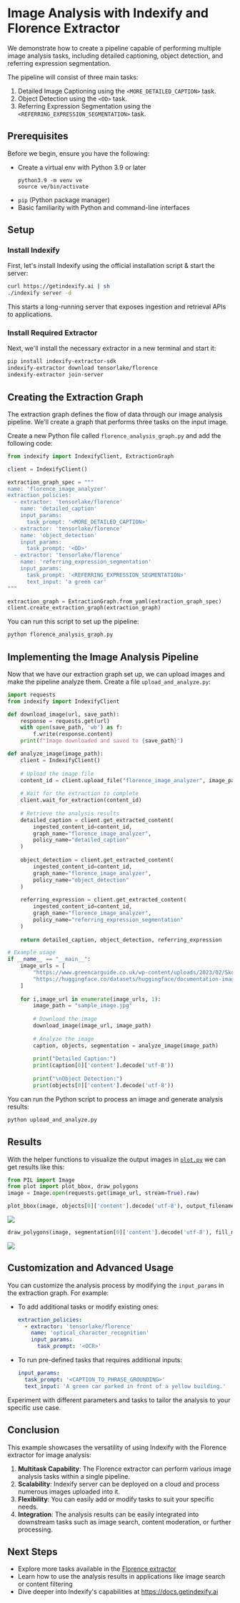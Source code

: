 # Image Analysis with Indexify and Florence Extractor

We demonstrate how to create a pipeline capable of performing multiple image analysis tasks, including detailed captioning, object detection, and referring expression segmentation.

The pipeline will consist of three main tasks:

1. Detailed Image Captioning using the `<MORE_DETAILED_CAPTION>` task.
2. Object Detection using the `<OD>` task.
3. Referring Expression Segmentation using the `<REFERRING_EXPRESSION_SEGMENTATION>` task.

## Prerequisites

Before we begin, ensure you have the following:

- Create a virtual env with Python 3.9 or later
  ```shell
  python3.9 -m venv ve
  source ve/bin/activate
  ```
- `pip` (Python package manager)
- Basic familiarity with Python and command-line interfaces

## Setup

### Install Indexify

First, let's install Indexify using the official installation script & start the server:

```bash
curl https://getindexify.ai | sh
./indexify server -d
```
This starts a long-running server that exposes ingestion and retrieval APIs to applications.

### Install Required Extractor

Next, we'll install the necessary extractor in a new terminal and start it:

```bash
pip install indexify-extractor-sdk
indexify-extractor download tensorlake/florence
indexify-extractor join-server
```

## Creating the Extraction Graph

The extraction graph defines the flow of data through our image analysis pipeline. We'll create a graph that performs three tasks on the input image.

Create a new Python file called `florence_analysis_graph.py` and add the following code:

```python
from indexify import IndexifyClient, ExtractionGraph

client = IndexifyClient()

extraction_graph_spec = """
name: 'florence_image_analyzer'
extraction_policies:
  - extractor: 'tensorlake/florence'
    name: 'detailed_caption'
    input_params:
      task_prompt: '<MORE_DETAILED_CAPTION>'
  - extractor: 'tensorlake/florence'
    name: 'object_detection'
    input_params:
      task_prompt: '<OD>'
  - extractor: 'tensorlake/florence'
    name: 'referring_expression_segmentation'
    input_params:
      task_prompt: '<REFERRING_EXPRESSION_SEGMENTATION>'
      text_input: 'a green car'
"""

extraction_graph = ExtractionGraph.from_yaml(extraction_graph_spec)
client.create_extraction_graph(extraction_graph)
```

You can run this script to set up the pipeline:
```bash
python florence_analysis_graph.py
```

## Implementing the Image Analysis Pipeline

Now that we have our extraction graph set up, we can upload images and make the pipeline analyze them. Create a file `upload_and_analyze.py`:

```python
import requests
from indexify import IndexifyClient

def download_image(url, save_path):
    response = requests.get(url)
    with open(save_path, 'wb') as f:
        f.write(response.content)
    print(f"Image downloaded and saved to {save_path}")

def analyze_image(image_path):
    client = IndexifyClient()
    
    # Upload the image file
    content_id = client.upload_file("florence_image_analyzer", image_path)
    
    # Wait for the extraction to complete
    client.wait_for_extraction(content_id)
    
    # Retrieve the analysis results
    detailed_caption = client.get_extracted_content(
        ingested_content_id=content_id,
        graph_name="florence_image_analyzer",
        policy_name="detailed_caption"
    )
    
    object_detection = client.get_extracted_content(
        ingested_content_id=content_id,
        graph_name="florence_image_analyzer",
        policy_name="object_detection"
    )
    
    referring_expression = client.get_extracted_content(
        ingested_content_id=content_id,
        graph_name="florence_image_analyzer",
        policy_name="referring_expression_segmentation"
    )
    
    return detailed_caption, object_detection, referring_expression

# Example usage
if __name__ == "__main__":
    image_urls = [
        "https://www.greencarguide.co.uk/wp-content/uploads/2023/02/Skoda-Enyaq-iV-vRS-001-low-res-600x400.jpeg",
        "https://huggingface.co/datasets/huggingface/documentation-images/resolve/main/transformers/tasks/car.jpg?download=true"
    ]
    
    for i,image_url in enumerate(image_urls, 1):
        image_path = "sample_image.jpg"
        
        # Download the image
        download_image(image_url, image_path)
        
        # Analyze the image
        caption, objects, segmentation = analyze_image(image_path)
        
        print("Detailed Caption:")
        print(caption[0]['content'].decode('utf-8'))
        
        print("\nObject Detection:")
        print(objects[0]['content'].decode('utf-8'))
```

You can run the Python script to process an image and generate analysis results:
```bash
python upload_and_analyze.py
```

## Results

With the helper functions to visualize the output images in [`plot.py`](https://github.com/tensorlakeai/indexify/blob/main/examples/image/florence/plot.py) we can get results like this:
```python
from PIL import Image
from plot import plot_bbox, draw_polygons
image = Image.open(requests.get(image_url, stream=True).raw)
```
```python
plot_bbox(image, objects[0]['content'].decode('utf-8'), output_filename=f'bbox_output_{i}.png')
```
![](https://docs.getindexify.ai/example_code/image/florence/detect.png)
```python
draw_polygons(image, segmentation[0]['content'].decode('utf-8'), fill_mask=True, output_filename=f'polygon_output_{i}.png')
```
![](https://docs.getindexify.ai/example_code/image/florence/segment.png)

## Customization and Advanced Usage

You can customize the analysis process by modifying the `input_params` in the extraction graph. For example:

- To add additional tasks or modify existing ones:
  ```yaml
  extraction_policies:
    - extractor: 'tensorlake/florence'
      name: 'optical_character_recognition'
      input_params:
        task_prompt: '<OCR>'
  ```

- To run pre-defined tasks that requires additional inputs:
  ```yaml
  input_params:
    task_prompt: '<CAPTION_TO_PHRASE_GROUNDING>'
    text_input: 'A green car parked in front of a yellow building.'
  ```

Experiment with different parameters and tasks to tailor the analysis to your specific use case.

## Conclusion

This example showcases the versatility of using Indexify with the Florence extractor for image analysis:

1. **Multitask Capability**: The Florence extractor can perform various image analysis tasks within a single pipeline.
2. **Scalability**: Indexify server can be deployed on a cloud and process numerous images uploaded into it.
3. **Flexibility**: You can easily add or modify tasks to suit your specific needs.
4. **Integration**: The analysis results can be easily integrated into downstream tasks such as image search, content moderation, or further processing.

## Next Steps

- Explore more tasks available in the [Florence extractor](https://github.com/tensorlakeai/indexify-extractors/tree/main/image/florence)
- Learn how to use the analysis results in applications like image search or content filtering
- Dive deeper into Indexify's capabilities at https://docs.getindexify.ai
